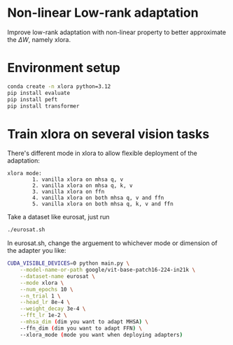 # Non-linear Low-rank adaptation
Improve low-rank adaptation with non-linear property to better approximate the $\Delta W$, namely xlora.

# Environment setup
```bash
conda create -n xlora python=3.12
pip install evaluate
pip install peft
pip install transformer
```

# Train xlora on several vision tasks

There's different mode in xlora to allow flexible deployment of the adaptation:
```
xlora mode:
        1. vanilla xlora on mhsa q, v
        2. vanilla xlora on mhsa q, k, v
        3. vanilla xlora on ffn
        4. vanilla xlora on both mhsa q, v and ffn
        5. vanilla xlora on both mhsa q, k, v and ffn
```

Take a dataset like eurosat, just run
```bash
./eurosat.sh
```
In eurosat.sh, change the arguement to whichever mode or dimension of the adapter you like:
```bash
CUDA_VISIBLE_DEVICES=0 python main.py \
    --model-name-or-path google/vit-base-patch16-224-in21k \
    --dataset-name eurosat \
    --mode xlora \
    --num_epochs 10 \
    --n_trial 1 \
    --head_lr 8e-4 \
    --weight_decay 3e-4 \
    --fft_lr 1e-2 \
    --mhsa_dim (dim you want to adapt MHSA) \
    --ffn_dim (dim you want to adapt FFN) \
    --xlora_mode (mode you want when deploying adapters) 
```